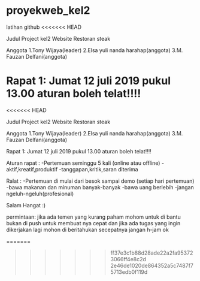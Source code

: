 # proyekweb_kel2
latihan github
<<<<<<< HEAD

Judul Project kel2 Website Restoran steak

Anggota 
1.Tony Wijaya(leader) 
2.Elsa yuli nanda harahap(anggota) 
3.M. Fauzan Delfani(anggota)

Rapat 1: Jumat 12 juli 2019 pukul 13.00 aturan boleh telat!!!!
=======
<<<<<<< HEAD

Judul Project kel2
Website Restoran steak

Anggota 
1.Tony Wijaya(leader)
2.Elsa yuli nanda harahap(anggota)
3.M. Fauzan Delfani(anggota)

Rapat 1:
Jumat 12 juli 2019 pukul 13.00 
aturan boleh telat!!!!

Aturan rapat :
-Pertemuan seminggu 5 kali (online atau offline)
-aktif,kreatif,produktif
-tanggapan,kritik,saran diterima

Ralat :
-Pertemuan di mulai dari besok sampai demo (setiap hari pertemuan)
-bawa makanan dan minuman banyak-banyak
-bawa uang berlebih
-jangan ngeluh-ngeluh(profesional)

Salam Hangat :)

permintaan:
jika ada temen yang kurang paham mohom untuk di bantu bukan di push untuk membuat nya cepat
dan jika ada tugas yang ingin dikerjakan lagi mohon di beritahukan secepatnya jangan h-jam ok


=======
>>>>>>> ff37e3c1b88d28ade22a2fa953723066ff4e8c2d
>>>>>>> 2e46de1020de864352a5c7487f75713edb0f119d
